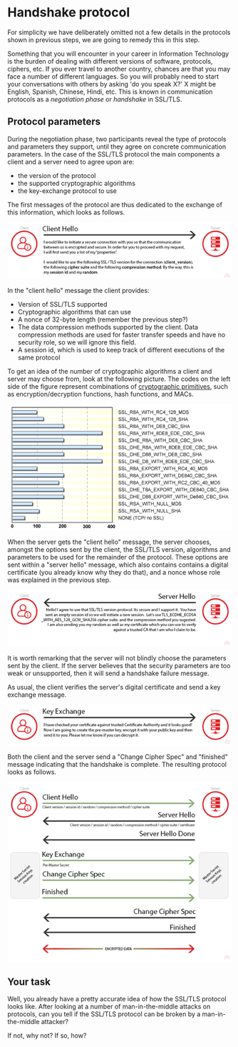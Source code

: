 # Handshake protocol

For simplicity we have deliberately omitted not a few details in the protocols shown in previous steps, we are going to remedy this in this step. 

Something that you will encounter in your career in Information Technology  is the burden of dealing with different versions of software, protocols, ciphers, etc. If you ever travel to another country, chances are that you may face a number of different languages. So you will probably need to start your conversations with others by asking 'do you speak X?' X might be English, Spanish, Chinese, Hindi, etc. This is known in communication protocols as a *negotiation phase* or *handshake* in SSL/TLS. 


## Protocol parameters

During the negotiation phase, two participants reveal the type of protocols and parameters they support, until they agree on concrete communication parameters. In the case of the SSL/TLS protocol the main components a client and a server need to agree upon are: 

* the version of the protocol
* the supported cryptographic algorithms
* the key-exchange protocol to use

The first messages of the protocol are thus dedicated to the exchange of this information, which looks as follows.

![GitHub Logo](./images/hello-message.png)

In the "client hello" message the client provides:
+ Version of SSL/TLS supported
+ Cryptographic algorithms that can use
+ A nonce of 32-byte length (remember the previous step?)
+ The data compression methods supported by the client. Data compression methods are used for faster transfer speeds and have no security role, so we will ignore this field.
+ A session id, which is used to keep track of different executions of the same protocol

To get an idea of the number of cryptographic algorithms a client and server may choose from, look at the following picture. The codes on the left side of the figure represent combinations of [cryptographic primitives](https://en.wikipedia.org/wiki/Cryptographic_primitive), such as encryption/decryption functions, hash functions, and MACs. 

![GitHub Logo](./images/ciphers.gif)
<!---
(source: https://www.ibm.com/support/knowledgecenter/en/ssw_i5_54/rzatz/51/sec/rzaiz599.gif)
-->

When the server gets the "client hello" message, the server chooses, amongst the options sent by the client, the SSL/TLS version, algorithms and parameters to be used for the remainder of the protocol. These options are sent within a "server hello" message, which also contains contains a digital certificate (you already know why they do that), and a nonce whose role was explained in the previous step.

![GitHub Logo](./images/hello-server-message.png)

It is worth remarking that the server will not blindly choose the parameters sent by the client. If the server believes that the security parameters are too weak or unsupported, then it will send a handshake failure message. 

As usual, the client verifies the server's digital certificate and send a key exchange message.

![GitHub Logo](./images/key-exchange-message.png)
  

Both the client and the server send a "Change Cipher Spec" and "finished" message indicating that the handshake is complete.  The resulting protocol looks as follows.

![GitHub Logo](./images/SSL-handshake.png)

## Your task

Well, you already have a pretty accurate idea of how the SSL/TLS protocol looks like. After looking at a number of man-in-the-middle attacks on protocols, can you tell if the SSL/TLS protocol can be broken by a man-in-the-middle attacker? 

If not, why not?  If so, how?

